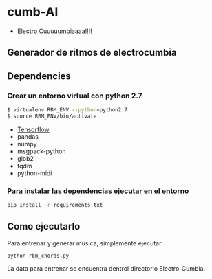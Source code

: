 # cumb-AI
- Electro Cuuuuumbiaaaa!!!!
<!-- ## tensorflow-music-generator

generates music (midi files) using a Tensorflow Restricted Boltzman Machine

Read more about it on  Medium: https://medium.com/@m_ko/deep-learning-with-tensorflow-part-3-music-and-text-generation-370cf37bb071

Hear a demo of the result here:
https://www.youtube.com/watch?v=5wZIQ9XHNns&feature=youtu.be
 -->

## Generador de ritmos de electrocumbia
<!-- Use TensorFlow to generate short sequences of music with a [Restricted Boltzmann Machine](http://deeplearning4j.org/restrictedboltzmannmachine.html). 
Original code comes from YouTube, see here: (https://youtu.be/ZE7qWXX05T0) -->

## Dependencies

### Crear un entorno virtual con python 2.7

```bash
$ virtualenv RBM_ENV --python=python2.7
$ source RBM_ENV/bin/activate
```

  * [Tensorflow](https://www.tensorflow.org/versions/r0.10/get_started/os_setup.html)
  * pandas
  * numpy
  * msgpack-python
  * glob2
  * tqdm 
  * python-midi
  
<!-- Use [pip](https://pypi.python.org/pypi/pip) to install any missing dependencies (pip install --upgrade ... )  -->

### Para instalar las dependencias ejecutar en el entorno

```bash
pip install -r requirements.txt
```
<!-- ### Dependencies on Windows with python3
```
    pip install pandas
    pip install msgpack-python
    pip install numpy
    pip install glob2
    pip install tqdm
    pip install py-midi
    pip install python-midi
``` -->

## Como ejecutarlo
Para entrenar y generar musica, simplemente ejecutar
```
python rbm_chords.py
```

La data para entrenar se encuentra dentrol directorio Electro_Cumbia.

<!-- The training data goes in the Electro_Cumbia folder. You have to use MIDI files. You can find some [here](http://www.midiworld.com/files/).
I have already added pop songs.
Training will take 5-10 minutes on a modern laptop. The output will be a collection of midi files.

## Credits

The credit for this code goes to [dshieble](https://github.com/dshieble) and [llSourcell](https://github.com/llSourcell/Music_Generator_Demo)

Have fun! -->

